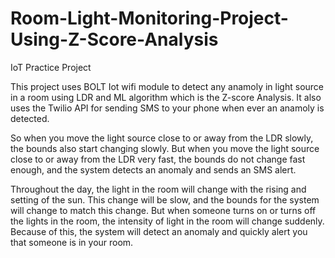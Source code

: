 # Room-Light-Monitoring-Project-Using-Z-Score-Analysis
IoT Practice Project

This project uses BOLT Iot wifi module to detect any anamoly in light source in a room using LDR and ML algorithm which is the Z-score Analysis. It also uses the Twilio API for sending SMS to your phone when ever an anamoly is detected. 

So when you move the light source close to or away from the LDR slowly, the bounds also start changing slowly.
But when you move the light source close to or away from the LDR very fast, the bounds do not change fast enough, and the system detects an anomaly and sends an SMS alert.

Throughout the day, the light in the room will change with the rising and setting of the sun. This change will be slow, and the bounds for the system will change to match this change. But when someone turns on or turns off the lights in the room, the intensity of light in the room will change suddenly. Because of this, the system will detect an anomaly and quickly alert you that someone is in your room.

